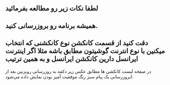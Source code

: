 لطفا نکات زیر رو مطالعه بفرمائید
--
همیشه برنامه رو بروزرسانی کنید.
--
دقت کنید از قسمت کانکشن نوع  کانکشنی که انتخاب میکنین با نوع انترنت گوشیتون مطابق باشه
مثلا اگر اینترنت ایرانسل دارین کانکشن ایرانسل و به همین ترتیب
--
در صفحه لیست کانکشن ها مطابق عکس زیر دکمه به روزرسانی روبزنین 
بعد از ابروزرسانی یک پیام سبز رنگ موفقیت آمیز بودن نمایش داده می‌شود.

